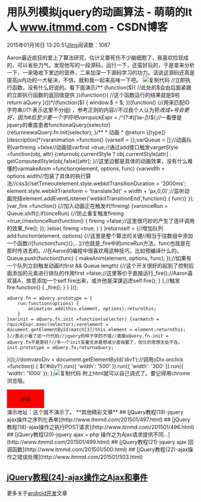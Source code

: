 
# 用队列模拟jquery的动画算法 - 萌萌的It人 www.itmmd.com - CSDN博客


2015年01月16日 13:20:51[Jlins](https://me.csdn.net/dyllove98)阅读数：1087


Aaron最近疯狂的爱上了算法研究，估计又要死伤不少脑细胞了，我喜欢捡现成的，可以省些力气。发现他写的一段源码，运行一下，还蛮好玩的，于是拿来分析一下，一来吸收下里边的营养，二来加深一下源码学习的功力。话说这源码还真是提高js内功的一大秘决，不信，就和我一起来品味一下吧。
![复制代码](http://common.cnblogs.com/images/copycode.gif)
//立即执行函数，没有什么好说的。看下面演示/**
(function($){
    //此处的$会由后面紧跟的立即执行函数的返回值提供
})(function(){
    //这个函数运行的结果就是$啦
    return aQuery
}())*/(function($) {
    window.$ = $;
})(function() {//用来匹配ID字符串//(?:表示这里不分组) ，参考正则的内容//不过我个人认为把*改成+号会更好，因为\#后至少要一个字符吧varrquickExpr = /^(?:\#([\w-]*))$/;//一看便是jquery的重度患者functionaQuery(selector) {returnnewaQuery.fn.init(selector);
    }/**
     * 动画 
     * @return {[type]} [description]*/varanimation =function() {varself = {};varQueue = [];//动画队列varfireing =false//动画锁varfirst =true;//通过add接口触发vargetStyle =function(obj, attr) {returnobj.currentStyle ? obj.currentStyle[attr] : getComputedStyle(obj,false)[attr];
        }//这里边都是具体的动画效果，没有什么难懂的varmakeAnim =function(element, options, func) {varwidth = options.width//包装了具体的执行算法//css3//setTimeoutelement.style.webkitTransitionDuration = '2000ms';
            element.style.webkitTransform = 'translate3d(' + width + 'px,0,0)';//监听动画完结element.addEventListener('webkitTransitionEnd',function() {
                func()
            });
        }var_fire =function() {//加入动画正在触发if(!fireing) {varonceRun = Queue.shift();if(onceRun) {//防止重复触发fireing =true;//nextonceRun(function() {
                        fireing =false;//这里很巧妙的产生了连环调用的效果_fire();
                    });
                }else{
                    fireing =true;
                }
            }
        }returnself = {//增加队列add:function(element, options) {//这里是整个算法的关键//相当于往数组中添加一个函数//[function(func){},...]//也就是_fire中的onceRun方法，func也就是在那时传进去的。//在Aaron的编程中很喜欢用这种技巧，比如预编译什么的。Queue.push(function(func) {
                    makeAnim(element, options, func);
                });//如果有一个队列立刻触发动画if(first && Queue.length) {//这个开关很好的起到了控制后面添加的元素进行排队的作用first =false;//这里等价于直接运行_fire();//Aaron喜欢装A，故意添加一个self.fire出来，或许他是深谋远虑self.fire();
                }
            },//触发fire:function() {
                _fire();
            }
        }
    }();

    aQuery.fn = aQuery.prototype = {
        run:function(options) {
            animation.add(this.element, options);returnthis;
        }
    }varinit = aQuery.fn.init =function(selector) {varmatch = rquickExpr.exec(selector);varelement = document.getElementById(match[1])this.element = element;returnthis;
    }//差点小看了这一行代码//jquery的样子学的不错//直接aQuery.fn.init = aQuery.fn不是更好?//多一个init变量无非是想减少查询罢了，优化的思想无处不在。init.prototype = aQuery.fn;returnaQuery;
}());//domvaroDiv = document.getElementById('div1');//调用oDiv.onclick =function() {
    $('\#div1').run({
        'width': '500'
    }).run({
        'width': '300'
    }).run({
        'width': '1000'
    });
};![复制代码](http://common.cnblogs.com/images/copycode.gif)
附上html就可以自己调式了。要记得用chrome浏览哦。
<div id="div1" style="width:100px;height:50px;background:red;cursor:pointer;color:\#fff;text-align:center;line-height:50px;" data-mce-style="width: 100px; height: 50px; background: red; cursor: pointer; color: \#fff; text-align: center; line-height: 50px;">点击</div>
演示地址：这个就不演示了。
**其他精彩文章**
## [jQuery教程(19)-jquery ajax操作之序列化表单](http://www.itmmd.com/201501/497.html)
## [jQuery教程(18)-ajax操作之执行POST请求](http://www.itmmd.com/201501/496.html)
## [jQuery教程(20)-jquery ajax + php 操作之为Ajax请求提供不同...](http://www.itmmd.com/201501/499.html)
## [jQuery教程(21)-jquery ajax 回调函数](http://www.itmmd.com/201501/500.html)
## [jQuery教程(22)-ajax操作之错误处理](http://www.itmmd.com/201501/503.html)

## [jQuery教程(24)-ajax操作之Ajax和事件](http://www.itmmd.com/201501/504.html)

更多关于[android开发](http://www.itmmd.com/mobile.html)文章


